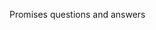 Promises
questions and answers

<!-- import React, { useState } from 'react';
import './HamburgerMenu.css';

const HamburgerMenu = () => {
  const [isOpen, setIsOpen] = useState(false);

  const toggleMenu = () => {
    setIsOpen(!isOpen);
  };

  return (
    <div className={`hamburger-menu ${isOpen ? 'open' : ''}`}>
      <div className="hamburger" onClick={toggleMenu}>
        <div className="line"></div>
        <div className="line"></div>
        <div className="line"></div>
      </div>
      <ul className="menu">
        <li>Menu Item 1</li>
        <li>Menu Item 2</li>
        <li>Menu Item 3</li>
      </ul>
    </div>
  );
};

export default HamburgerMenu; -->

